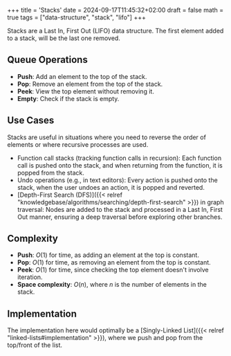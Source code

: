+++
title = 'Stacks'
date = 2024-09-17T11:45:32+02:00
draft = false
math = true
tags = ["data-structure", "stack", "lifo"]
+++

Stacks are a Last In, First Out (LIFO) data structure.
The first element added to a stack, will be the last one removed.

## Queue Operations

- **Push**: Add an element to the top of the stack.
- **Pop**: Remove an element from the top of the stack.
- **Peek**: View the top element without removing it.
- **Empty**: Check if the stack is empty.

## Use Cases

Stacks are useful in situations where you need to reverse the order of elements
or where recursive processes are used.

- Function call stacks (tracking function calls in recursion): Each function call
  is pushed onto the stack, and when returning from the function, it is popped
  from the stack.
- Undo operations (e.g., in text editors): Every action is pushed onto the stack,
  when the user undoes an action, it is popped and reverted.
- [Depth-First Search (DFS)]({{< relref "knowledgebase/algorithms/searching/depth-first-search" >}}) in graph traversal:
  Nodes are added to the stack and processed in a Last In, First Out manner, ensuring
  a deep traversal before exploring other branches.

## Complexity

- **Push**: $O(1)$ for time, as adding an element at the top is constant.
- **Pop**: $O(1)$ for time, as removing an element from the top is constant.
- **Peek**: $O(1)$ for time, since checking the top element doesn't involve iteration.
- **Space complexity**: $O(n)$, where $n$ is the number of elements in the stack.

## Implementation

The implementation here would optimally be a [Singly-Linked List]({{< relref "linked-lists#implementation" >}}),
where we push and pop from the top/front of the list.
